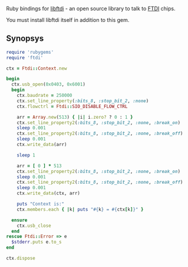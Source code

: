 Ruby bindings for [libftdi](http://www.intra2net.com/en/developer/libftdi/index.php) - an open source library to talk to [FTDI](http://www.ftdichip.com/) chips.

You must install libftdi itself in addition to this gem.

## Synopsys

```ruby
require 'rubygems'
require 'ftdi'

ctx = Ftdi::Context.new

begin
  ctx.usb_open(0x0403, 0x6001)
  begin
    ctx.baudrate = 250000
    ctx.set_line_property(:bits_8, :stop_bit_2, :none)
    ctx.flowctrl = Ftdi::SIO_DISABLE_FLOW_CTRL

    arr = Array.new(513) { |i| i.zero? ? 0 : 1 }
    ctx.set_line_property2(:bits_8, :stop_bit_2, :none, :break_on)
    sleep 0.001
    ctx.set_line_property2(:bits_8, :stop_bit_2, :none, :break_off)
    sleep 0.001
    ctx.write_data(arr)

    sleep 1

    arr = [ 0 ] * 513
    ctx.set_line_property2(:bits_8, :stop_bit_2, :none, :break_on)
    sleep 0.001
    ctx.set_line_property2(:bits_8, :stop_bit_2, :none, :break_off)
    sleep 0.001
    ctx.write_data(ctx, arr)

    puts "Context is:"
    ctx.members.each { |k| puts "#{k} = #{ctx[k]}" }

  ensure
    ctx.usb_close
  end
rescue Ftdi::Error => e
  $stderr.puts e.to_s
end

ctx.dispose
```

